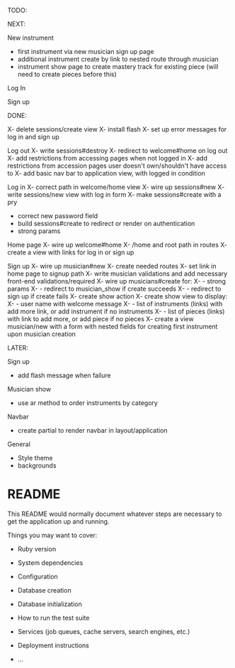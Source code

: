 TODO:

NEXT:

New instrument
- first instrument via new musician sign up page
- additional instrument create by link to  nested route through musician
- instrument show page to create mastery track for existing piece (will  need to  create pieces  before this)


Log In


Sign up




DONE:

X- delete sessions/create view
X- install flash
X- set up error messages for log in and sign up

Log out
X- write sessions#destroy
X- redirect to welcome#home on log out
X- add restrictions from accessing pages when not logged in
X- add restrictions from accession pages user doesn't own/shouldn't have access to
X- add basic nav bar to  application view, with logged in condition

Log in
X- correct path in welcome/home view
X- wire up sessions#new
X- write sessions/new view with log in form
X- make sessions#create with a pry
- correct new password field
- build sessions#create to redirect  or render on authentication
- strong params

Home page
X- wire up welcome#home
X- /home and root path in routes
X- create a view with links for log in or sign up

Sign up
X- wire up musician#new
X- create needed routes
X- set link in home page  to signup path
X- write musician validations and add necessary front-end validations/required
X- wire up musicians#create for:
X- - strong params
X- - redirect to musician_show if create succeeds
X- - redirect to sign up if create fails
X- create show action
X- create show  view to display:
X- - user name with welcome message
X- - list of instruments (links) with add more link, or add instrument if no instruments
X- - list of pieces (links) with link to add more, or add piece if no pieces
X- create a view musician/new with a form with nested fields for creating first instrument upon musician creation

LATER:

Sign up
- add flash message when failure

Musician show
- use ar method to order instruments by category

Navbar
- create partial to render navbar in layout/application

General
- Style theme
- backgrounds

# README

This README would normally document whatever steps are necessary to get the
application up and running.

Things you may want to cover:

* Ruby version

* System dependencies

* Configuration

* Database creation

* Database initialization

* How to run the test suite

* Services (job queues, cache servers, search engines, etc.)

* Deployment instructions

* ...
